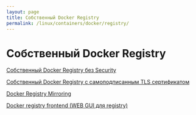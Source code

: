 ```yaml
---
layout: page
title: Собственный Docker Registry
permalink: /linux/containers/docker/registry/
---
```


# Собственный Docker Registry


[Собственный Docker Registry без Security](/linux/containers/docker/registry/no-security/)

[Собственный Docker Registry с самоподписанным TLS сертификатом](/linux/containers/docker/registry/self-signed-tls-security/)

[Docker Registry Mirroring](/linux/containers/docker/registry/mirroring/)

[Docker registry frontend (WEB GUI для registry)](/linux/containers/docker/registry/web-gui/)